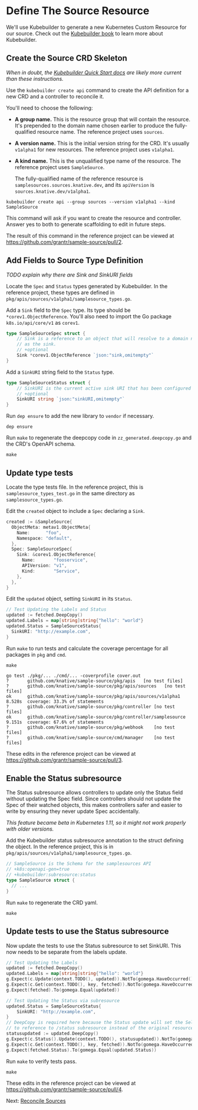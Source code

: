# Define The Source Resource

We'll use Kubebuilder to generate a new Kubernetes Custom Resource for our
source. Check out the [Kubebuilder book](https://book.kubebuilder.io/) to learn
more about Kubebuilder.

## Create the Source CRD Skeleton

_When in doubt, the
[Kubebuilder Quick Start docs](https://book.kubebuilder.io/quick_start.html) are
likely more current than these instructions._

Use the `kubebuilder create api` command to create the API definition for a new
CRD and a controller to reconcile it.

You'll need to choose the following:

*   **A group name.** This is the resource group that will contain the resource.
    It's prepended to the domain name chosen earlier to produce the
    fully-qualified resource name. The reference project uses `sources`.
*   **A version name.** This is the initial version string for the CRD. It's
    usually `v1alpha1` for new resources. The reference project uses `v1alpha1`.
*   **A kind name.** This is the unqualified type name of the resource. The
    reference project uses `SampleSource`.

    The fully-qualified name of the reference resource is
    `samplesources.sources.knative.dev`, and its `apiVersion` is
    `sources.knative.dev/v1alpha1`.

```
kubebuilder create api --group sources --version v1alpha1 --kind SampleSource
```

This command will ask if you want to create the resource and controller. Answer
yes to both to generate scaffolding to edit in future steps.

The result of this command in the reference project can be viewed at
https://github.com/grantr/sample-source/pull/2.

## Add Fields to Source Type Definition

_TODO explain why there are Sink and SinkURI fields_

Locate the `Spec` and `Status` types generated by Kubebuilder. In the reference
project, these types are defined in
`pkg/apis/sources/v1alpha1/samplesource_types.go`.

Add a `Sink` field to the `Spec` type. Its type should be
`*corev1.ObjectReference`. You'll also need to import the Go package
`k8s.io/api/core/v1` as `corev1`.

```go
type SampleSourceSpec struct {
    // Sink is a reference to an object that will resolve to a domain name to use
    // as the sink.
    // +optional
    Sink *corev1.ObjectReference `json:"sink,omitempty"`
}
```

Add a `SinkURI` string field to the `Status` type.

```go
type SampleSourceStatus struct {
    // SinkURI is the current active sink URI that has been configured for the SampleSource.
    // +optional
    SinkURI string `json:"sinkURI,omitempty"`
}
```

Run `dep ensure` to add the new library to `vendor` if necessary.

```
dep ensure
```

Run `make` to regenerate the deepcopy code in `zz_generated.deepcopy.go` and the
CRD's OpenAPI schema.

```
make
```

## Update type tests

Locate the type tests file. In the reference project, this is
`samplesource_types_test.go` in the same directory as `samplesource_types.go`.

Edit the `created` object to include a `Spec` declaring a `Sink`.

```go
created := &SampleSource{
  ObjectMeta: metav1.ObjectMeta{
    Name:      "foo",
    Namespace: "default",
  },
  Spec: SampleSourceSpec{
    Sink: &corev1.ObjectReference{
      Name:       "fooservice",
      APIVersion: "v1",
      Kind:       "Service",
    },
  },
}
```

Edit the `updated` object, setting `SinkURI` in its `Status`.

```go
// Test Updating the Labels and Status
updated := fetched.DeepCopy()
updated.Labels = map[string]string{"hello": "world"}
updated.Status = SampleSourceStatus{
  SinkURI: "http://example.com",
}
```

Run `make` to run tests and calculate the coverage percentage for all packages
in `pkg` and `cmd`.

```
make
```

```
go test ./pkg/... ./cmd/... -coverprofile cover.out
?       github.com/knative/sample-source/pkg/apis   [no test files]
?       github.com/knative/sample-source/pkg/apis/sources   [no test files]
ok      github.com/knative/sample-source/pkg/apis/sources/v1alpha1  8.528s  coverage: 33.3% of statements
?       github.com/knative/sample-source/pkg/controller [no test files]
ok      github.com/knative/sample-source/pkg/controller/samplesource    9.151s  coverage: 67.6% of statements
?       github.com/knative/sample-source/pkg/webhook    [no test files]
?       github.com/knative/sample-source/cmd/manager    [no test files]
```

These edits in the reference project can be viewed at
https://github.com/grantr/sample-source/pull/3.

## Enable the Status subresource

The Status subresource allows controllers to update only the Status field
without updating the Spec field. Since controllers should not update the Spec of
their watched objects, this makes controllers safer and easier to write by
ensuring they never update Spec accidentally.

_This feature became beta in Kubernetes 1.11, so it might not work properly with
older versions._

Add the Kubebuilder status subresource annotation to the struct defining the
object. In the reference project, this is in
`pkg/apis/sources/v1alpha1/samplesource_types.go`.

```go
// SampleSource is the Schema for the samplesources API
// +k8s:openapi-gen=true
// +kubebuilder:subresource:status
type SampleSource struct {
  // ...
}
```

Run `make` to regenerate the CRD yaml.

```
make
```

## Update tests to use the Status subresource

Now update the tests to use the Status subresource to set SinkURI. This now
needs to be separate from the labels update.

```go
// Test Updating the Labels
updated := fetched.DeepCopy()
updated.Labels = map[string]string{"hello": "world"}
g.Expect(c.Update(context.TODO(), updated)).NotTo(gomega.HaveOccurred())
g.Expect(c.Get(context.TODO(), key, fetched)).NotTo(gomega.HaveOccurred())
g.Expect(fetched).To(gomega.Equal(updated))

// Test Updating the Status via subresource
updated.Status = SampleSourceStatus{
    SinkURI: "http://example.com",
}
// DeepCopy is required here because the Status update will set the SelfLink
// to reference to /status subresource instead of the original resource.
statusupdated := updated.DeepCopy()
g.Expect(c.Status().Update(context.TODO(), statusupdated)).NotTo(gomega.HaveOccurred())
g.Expect(c.Get(context.TODO(), key, fetched)).NotTo(gomega.HaveOccurred())
g.Expect(fetched.Status).To(gomega.Equal(updated.Status))
```

Run `make` to verify tests pass.

```
make
```

These edits in the reference project can be viewed at
https://github.com/grantr/sample-source/pull/4.

Next: [Reconcile Sources](04-reconcile-sources.md)
